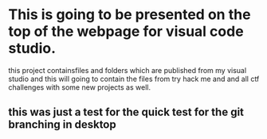 # This is going to be presented on the  top of the webpage for visual code studio.

this project containsfiles and folders which are published from my visual studio and this will going to contain the files from try hack me and and all ctf challenges with some new projects as well.

## this was just a test for the quick test for the git branching in desktop
